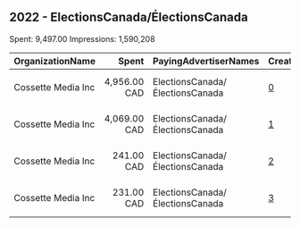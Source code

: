 ## 2022 - ElectionsCanada/ÉlectionsCanada 
Spent: 9,497.00
Impressions: 1,590,208

|OrganizationName|Spent|PayingAdvertiserNames|CreativeUrls|Impressions|Genders|AgeBrackets|CountryCodes|BillingAddresses|CandidateBallotInformation|
|:---|---:|:---|:---|---:|:---|:---|:---|:---|:---|
|Cossette Media Inc|4,956.00 CAD|ElectionsCanada/ÉlectionsCanada|[0](https://www.snap.com/political-ads/asset/040ab60bdb5cae38cee0ec7982eee40157e7c0cc5eaaf507b785d208a2d208ad?mediaType=mp4)|823,145||18-24|canada|"P.O. Box. 11613, Succ. Centre-ville,Montreal,H3C5V9,CA"||
|Cossette Media Inc|4,069.00 CAD|ElectionsCanada/ÉlectionsCanada|[1](https://www.snap.com/political-ads/asset/61ff36caeff85c44293d3c2495ee2bc13e56c412ed28ac8900940c33104b8067?mediaType=mp4)|683,212||18-24|canada|"P.O. Box. 11613, Succ. Centre-ville,Montreal,H3C5V9,CA"||
|Cossette Media Inc|241.00 CAD|ElectionsCanada/ÉlectionsCanada|[2](https://www.snap.com/political-ads/asset/9c0e8b73b2aca43b8dcac1584e7cfcaa633eb97a1cda18d823ee6414bda6fbc8?mediaType=mp4)|44,094||18-24|canada|"P.O. Box. 11613, Succ. Centre-ville,Montreal,H3C5V9,CA"||
|Cossette Media Inc|231.00 CAD|ElectionsCanada/ÉlectionsCanada|[3](https://www.snap.com/political-ads/asset/c2f1445c499a7268f5c546501a26af8733873898907cdb5be05bb3061519154a?mediaType=mp4)|39,757||18-24|canada|"P.O. Box. 11613, Succ. Centre-ville,Montreal,H3C5V9,CA"||
